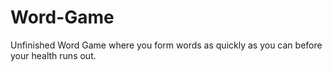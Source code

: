 # Word-Game

Unfinished Word Game where you form words as quickly as you can before your health runs out.
